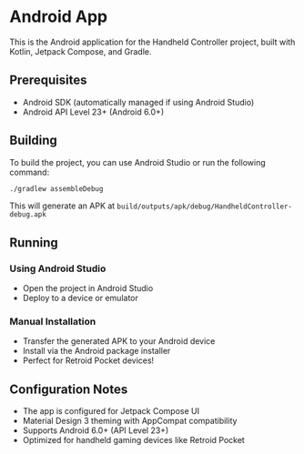 # Android App

This is the Android application for the Handheld Controller project, built with Kotlin, Jetpack Compose, and Gradle.

## Prerequisites

- Android SDK (automatically managed if using Android Studio)
- Android API Level 23+ (Android 6.0+)

## Building

To build the project, you can use Android Studio or run the following command:

```bash
./gradlew assembleDebug
```

This will generate an APK at `build/outputs/apk/debug/HandheldController-debug.apk`

## Running

### Using Android Studio
- Open the project in Android Studio
- Deploy to a device or emulator

### Manual Installation
- Transfer the generated APK to your Android device
- Install via the Android package installer
- Perfect for Retroid Pocket devices!

## Configuration Notes

- The app is configured for Jetpack Compose UI
- Material Design 3 theming with AppCompat compatibility
- Supports Android 6.0+ (API Level 23+)
- Optimized for handheld gaming devices like Retroid Pocket
